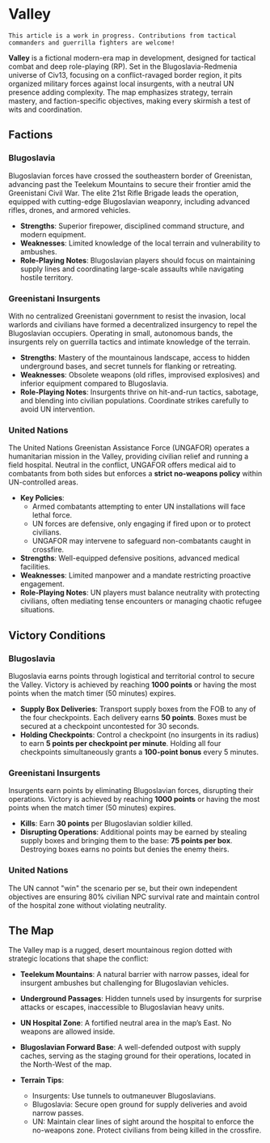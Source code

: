 # Valley

```admonish note
This article is a work in progress. Contributions from tactical commanders and guerrilla fighters are welcome!
```

**Valley** is a fictional modern-era map in development, designed for tactical combat and deep role-playing (RP). Set in the Blugoslavia-Redmenia universe of Civ13, focusing on a conflict-ravaged border region, it pits organized military forces against local insurgents, with a neutral UN presence adding complexity. The map emphasizes strategy, terrain mastery, and faction-specific objectives, making every skirmish a test of wits and coordination.

## Factions

### Blugoslavia

Blugoslavian forces have crossed the southeastern border of Greenistan, advancing past the Teelekum Mountains to secure their frontier amid the Greenistani Civil War. The elite 21st Rifle Brigade leads the operation, equipped with cutting-edge Blugoslavian weaponry, including advanced rifles, drones, and armored vehicles.

-   **Strengths**: Superior firepower, disciplined command structure, and modern equipment.
-   **Weaknesses**: Limited knowledge of the local terrain and vulnerability to ambushes.
-   **Role-Playing Notes**: Blugoslavian players should focus on maintaining supply lines and coordinating large-scale assaults while navigating hostile territory.

### Greenistani Insurgents

With no centralized Greenistani government to resist the invasion, local warlords and civilians have formed a decentralized insurgency to repel the Blugoslavian occupiers. Operating in small, autonomous bands, the insurgents rely on guerrilla tactics and intimate knowledge of the terrain.

-   **Strengths**: Mastery of the mountainous landscape, access to hidden underground bases, and secret tunnels for flanking or retreating.
-   **Weaknesses**: Obsolete weapons (old rifles, improvised explosives) and inferior equipment compared to Blugoslavia.
-   **Role-Playing Notes**: Insurgents thrive on hit-and-run tactics, sabotage, and blending into civilian populations. Coordinate strikes carefully to avoid UN intervention.

### United Nations

The United Nations Greenistan Assistance Force (UNGAFOR) operates a humanitarian mission in the Valley, providing civilian relief and running a field hospital. Neutral in the conflict, UNGAFOR offers medical aid to combatants from both sides but enforces a **strict no-weapons policy** within UN-controlled areas.

-   **Key Policies**:
    -   Armed combatants attempting to enter UN installations will face lethal force.
    -   UN forces are defensive, only engaging if fired upon or to protect civilians.
    -   UNGAFOR may intervene to safeguard non-combatants caught in crossfire.
-   **Strengths**: Well-equipped defensive positions, advanced medical facilities.
-   **Weaknesses**: Limited manpower and a mandate restricting proactive engagement.
-   **Role-Playing Notes**: UN players must balance neutrality with protecting civilians, often mediating tense encounters or managing chaotic refugee situations.

## Victory Conditions

### Blugoslavia

Blugoslavia earns points through logistical and territorial control to secure the Valley. Victory is achieved by reaching **1000 points** or having the most points when the match timer (50 minutes) expires.

-   **Supply Box Deliveries**: Transport supply boxes from the FOB to any of the four checkpoints. Each delivery earns **50 points**. Boxes must be secured at a checkpoint uncontested for 30 seconds.
-   **Holding Checkpoints**: Control a checkpoint (no insurgents in its radius) to earn **5 points per checkpoint per minute**. Holding all four checkpoints simultaneously grants a **100-point bonus** every 5 minutes.

### Greenistani Insurgents

Insurgents earn points by eliminating Blugoslavian forces, disrupting their operations. Victory is achieved by reaching **1000 points** or having the most points when the match timer (50 minutes) expires.

-   **Kills**: Earn **30 points** per Blugoslavian soldier killed.
-   **Disrupting Operations**: Additional points may be earned by stealing supply boxes and bringing them to the base: **75 points per box**. Destroying boxes earns no points but denies the enemy theirs.

### United Nations

The UN cannot "win" the scenario per se, but their own independent objectives are ensuring 80% civilian NPC survival rate and maintain control of the hospital zone without violating neutrality.

## The Map

The Valley map is a rugged, desert mountainous region dotted with strategic locations that shape the conflict:

-   **Teelekum Mountains**: A natural barrier with narrow passes, ideal for insurgent ambushes but challenging for Blugoslavian vehicles.
-   **Underground Passages**: Hidden tunnels used by insurgents for surprise attacks or escapes, inaccessible to Blugoslavian heavy units.
-   **UN Hospital Zone**: A fortified neutral area in the map’s East. No weapons are allowed inside.
-   **Blugoslavian Forward Base**: A well-defended outpost with supply caches, serving as the staging ground for their operations, located in the North-West of the map.

-   **Terrain Tips**:
    -   Insurgents: Use tunnels to outmaneuver Blugoslavians.
    -   Blugoslavia: Secure open ground for supply deliveries and avoid narrow passes.
    -   UN: Maintain clear lines of sight around the hospital to enforce the no-weapons zone. Protect civilians from being killed in the crossfire.
